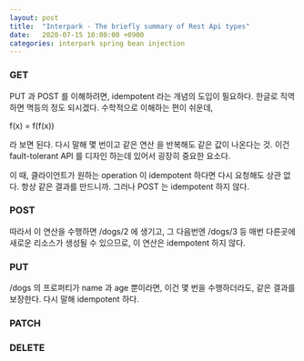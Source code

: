 ```yaml
---
layout: post
title:  "Interpark - The briefly summary of Rest Api types"
date:   2020-07-15 10:00:00 +0900
categories: interpark spring bean injection
---
```


### GET


PUT 과 POST 를 이해하려면, idempotent 라는 개념의 도입이 필요하다. 한글로 직역하면 멱등의 정도 되시겠다. 수학적으로 이해하는 편이 쉬운데,

f(x) = f(f(x))

라 보면 된다. 다시 말해 몇 번이고 같은 연산 을 반복해도 같은 값이 나온다는 것. 이건 fault-tolerant API 를 디자인 하는데 있어서 굉장히 중요한 요소다.

이 때, 클라이언트가 원하는 operation 이 idempotent 하다면 다시 요청해도 상관 없다. 항상 같은 결과를 만드니까. 그러나 POST 는 idempotent 하지 않다.

### POST
따라서 이 연산을 수행하면 /dogs/2 에 생기고, 그 다음번엔 /dogs/3 등 매번 다른곳에 새로운 리소스가 생성될 수 있으므로, 이 연산은 idempotent 하지 않다.

### PUT
/dogs 의 프로퍼티가 name 과 age 뿐이라면, 이건 몇 번을 수행하더라도, 같은 결과를 보장한다. 다시 말해 idempotent 하다.

### PATCH

### DELETE